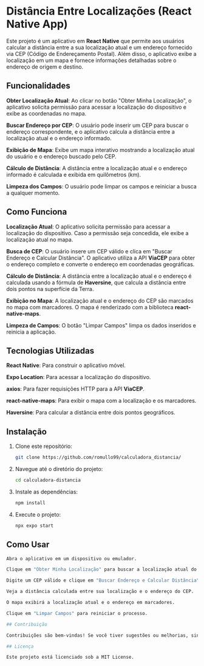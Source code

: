 # Distância Entre Localizações (React Native App)

Este projeto é um aplicativo em **React Native** que permite aos usuários calcular a distância entre a sua localização atual e um endereço fornecido via CEP (Código de Endereçamento Postal). Além disso, o aplicativo exibe a localização em um mapa e fornece informações detalhadas sobre o endereço de origem e destino.

## Funcionalidades

**Obter Localização Atual**: Ao clicar no botão "Obter Minha Localização", o aplicativo solicita permissão para acessar a localização do dispositivo e exibe as coordenadas no mapa.

**Buscar Endereço por CEP**: O usuário pode inserir um CEP para buscar o endereço correspondente, e o aplicativo calcula a distância entre a localização atual e o endereço informado.

**Exibição de Mapa**: Exibe um mapa interativo mostrando a localização atual do usuário e o endereço buscado pelo CEP.

**Cálculo de Distância**: A distância entre a localização atual e o endereço informado é calculada e exibida em quilômetros (km).

**Limpeza dos Campos**: O usuário pode limpar os campos e reiniciar a busca a qualquer momento.

## Como Funciona

**Localização Atual**: O aplicativo solicita permissão para acessar a localização do dispositivo. Caso a permissão seja concedida, ele exibe a localização atual no mapa.

**Busca de CEP**: O usuário insere um CEP válido e clica em "Buscar Endereço e Calcular Distância". O aplicativo utiliza a API **ViaCEP** para obter o endereço completo e converte o endereço em coordenadas geográficas.

**Cálculo de Distância**: A distância entre a localização atual e o endereço é calculada usando a fórmula de **Haversine**, que calcula a distância entre dois pontos na superfície da Terra.

**Exibição no Mapa**: A localização atual e o endereço do CEP são marcados no mapa com marcadores. O mapa é renderizado com a biblioteca **react-native-maps**.

**Limpeza de Campos**: O botão "Limpar Campos" limpa os dados inseridos e reinicia a aplicação.

## Tecnologias Utilizadas

**React Native**: Para construir o aplicativo móvel.

**Expo Location**: Para acessar a localização do dispositivo.

**axios**: Para fazer requisições HTTP para a API **ViaCEP**.

**react-native-maps**: Para exibir o mapa com a localização e os marcadores.

**Haversine**: Para calcular a distância entre dois pontos geográficos.

## Instalação

1. Clone este repositório:
   ```bash
   git clone https://github.com/romullo99/calculadora_distancia/

2. Navegue até o diretório do projeto:
   ```bash
   cd calculadora-distancia

3. Instale as dependências:
   ```bash
   npm install

4. Execute o projeto:
   ```bash
   npx expo start

## Como Usar
   ```bash
   Abra o aplicativo em um dispositivo ou emulador.

   Clique em "Obter Minha Localização" para buscar a localização atual do dispositivo.

   Digite um CEP válido e clique em "Buscar Endereço e Calcular Distância".

   Veja a distância calculada entre sua localização e o endereço do CEP.

   O mapa exibirá a localização atual e o endereço em marcadores.

   Clique em "Limpar Campos" para reiniciar o processo.
   
## Contribuição
   
   Contribuições são bem-vindas! Se você tiver sugestões ou melhorias, sinta-se à vontade para abrir uma issue ou enviar um pull request.

## Licença
   
   Este projeto está licenciado sob a MIT License.
